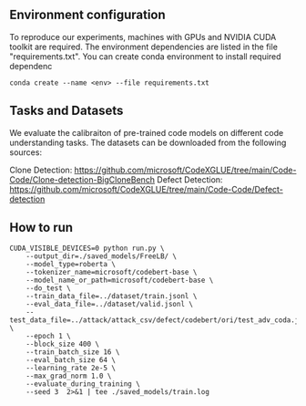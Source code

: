 ## Environment configuration
To reproduce our experiments, machines with GPUs and NVIDIA CUDA toolkit are required.
The environment dependencies are listed in the file "requirements.txt". You can create conda environment to install required dependenc
```
conda create --name <env> --file requirements.txt
```
## Tasks and Datasets
We evaluate the calibraiton of pre-trained code models on different code understanding tasks. The datasets can be downloaded from the following sources:

Clone Detection: https://github.com/microsoft/CodeXGLUE/tree/main/Code-Code/Clone-detection-BigCloneBench
Defect Detection: https://github.com/microsoft/CodeXGLUE/tree/main/Code-Code/Defect-detection

## How to run 
```
CUDA_VISIBLE_DEVICES=0 python run.py \
    --output_dir=./saved_models/FreeLB/ \
    --model_type=roberta \
    --tokenizer_name=microsoft/codebert-base \
    --model_name_or_path=microsoft/codebert-base \
    --do_test \
    --train_data_file=../dataset/train.jsonl \
    --eval_data_file=../dataset/valid.jsonl \
    --test_data_file=../attack/attack_csv/defect/codebert/ori/test_adv_coda.jsonl \
    --epoch 1 \
    --block_size 400 \
    --train_batch_size 16 \
    --eval_batch_size 64 \
    --learning_rate 2e-5 \
    --max_grad_norm 1.0 \
    --evaluate_during_training \
    --seed 3  2>&1 | tee ./saved_models/train.log
```
